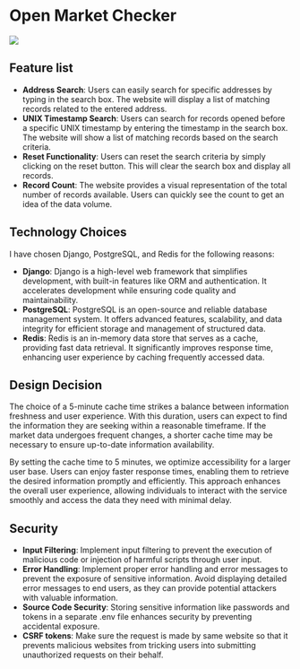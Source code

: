 # Open Market Checker
![](https://hackmd.io/_uploads/H1sclPNPh.png)

## Feature list
* **Address Search**: Users can easily search for specific addresses by typing in the search box. The website will display a list of matching records related to the entered address.
* **UNIX Timestamp Search**: Users can search for records opened before a specific UNIX timestamp by entering the timestamp in the search box. The website will show a list of matching records based on the search criteria.
* **Reset Functionality**: Users can reset the search criteria by simply clicking on the reset button. This will clear the search box and display all records.
* **Record Count**: The website provides a visual representation of the total number of records available. Users can quickly see the count to get an idea of the data volume.

## Technology Choices
I have chosen Django, PostgreSQL, and Redis for the following reasons:

* **Django**: Django is a high-level web framework that simplifies development, with built-in features like ORM and authentication. It accelerates development while ensuring code quality and maintainability.
* **PostgreSQL**: PostgreSQL is an open-source and reliable database management system. It offers advanced features, scalability, and data integrity for efficient storage and management of structured data.
* **Redis**: Redis is an in-memory data store that serves as a cache, providing fast data retrieval. It significantly improves response time, enhancing user experience by caching frequently accessed data. 

## Design Decision
The choice of a 5-minute cache time strikes a balance between information freshness and user experience. With this duration, users can expect to find the information they are seeking within a reasonable timeframe. If the market data undergoes frequent changes, a shorter cache time may be necessary to ensure up-to-date information availability.

By setting the cache time to 5 minutes, we optimize accessibility for a larger user base. Users can enjoy faster response times, enabling them to retrieve the desired information promptly and efficiently. This approach enhances the overall user experience, allowing individuals to interact with the service smoothly and access the data they need with minimal delay.

## Security
* **Input Filtering**: Implement input filtering to prevent the execution of malicious code or injection of harmful scripts through user input.
* **Error Handling**: Implement proper error handling and error messages to prevent the exposure of sensitive information. Avoid displaying detailed error messages to end users, as they can provide potential attackers with valuable information.
* **Source Code Security**: Storing sensitive information like passwords and tokens in a separate .env file enhances security by preventing accidental exposure.
* **CSRF tokens**: Make sure the request is made by same website so that it prevents malicious websites from tricking users into submitting unauthorized requests on their behalf.
